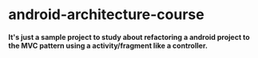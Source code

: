 # android-architecture-course

#### It's just a sample project to study about refactoring a android project to the MVC pattern using a activity/fragment like a controller.
